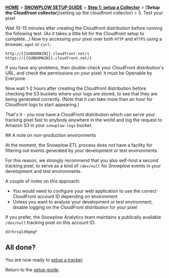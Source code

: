 [**HOME**](Home) > [**SNOWPLOW SETUP GUIDE**](Setting-up-Snowplow) > [**Step 1: setup a Collector**](Setting-up-a-collector) > [**Setup the Cloudfront collector**](setting up the cloudfront collector) > 5. Test your pixel

Wait 10-15 minutes after creating the Cloudfront distribution before running the following test. (As it takes a little bit for the Cloudfront setup to complete...) Now try accessing your pixel over both `HTTP` and `HTTPS` using a browser, `wget` or `curl`:

	http://{{SUBDOMAIN}}.cloudfront.net/i
	https://{{SUBDOMAIN}}.cloudfront.net/i

If you have any problems, then double-check your CloudFront distribution's URL, and check the permissions on your pixel: it must be Openable by Everyone.

Now wait 1-2 hours after creating the Cloudfront distribution before checking the S3 buckets where your logs are stored, to see that they are being generated correctly. (Note that it can take more than an hour for Cloudfront logs to start appearing.)

That's it - you now have a CloudFront distribution which can serve your tracking pixel fast to anybody anywhere in the world and log the request to Amazon S3 in your `snowplow-logs` bucket.

<a name="nonproduction" />
## A note on non-production environments

At the moment, the Snowplow ETL process does not have a facility for filtering out events generated by your development or test environments.

For this reason, we strongly recommend that you also self-host a second tracking pixel, to serve as a kind of `/dev/null` for Snowplow events in your development and test environments.

A couple of notes on this approach:

* You would need to configure your web application to use the correct CloudFront account ID depending on environment
* Unless you want to analyse your development or test environment, disable logging on the CloudFront distribution for your pixel

If you prefer, the Snowplow Analytics team maintains a publically available `/dev/null` tracking pixel on this account ID:
	
	d3rkrsqld9gmqf

## All done?

You are now ready to [setup a tracker][tracker-setup].

Return to the [setup guide](setting-up-Snowplow).

[tracker-setup]: setting-up-Snowplow#wiki-step2